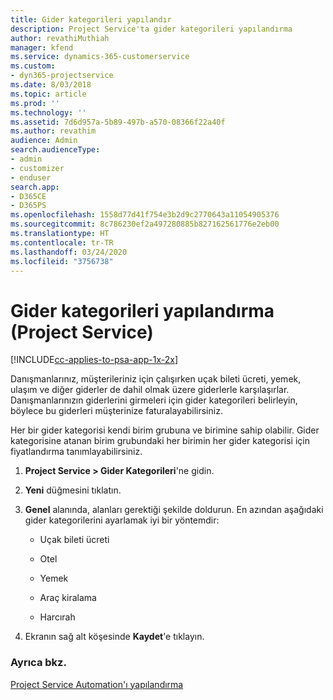 ```yaml
---
title: Gider kategorileri yapılandır
description: Project Service'ta gider kategorileri yapılandırma
author: revathiMuthiah
manager: kfend
ms.service: dynamics-365-customerservice
ms.custom:
- dyn365-projectservice
ms.date: 8/03/2018
ms.topic: article
ms.prod: ''
ms.technology: ''
ms.assetid: 7d6d957a-5b89-497b-a570-08366f22a40f
ms.author: revathim
audience: Admin
search.audienceType:
- admin
- customizer
- enduser
search.app:
- D365CE
- D365PS
ms.openlocfilehash: 1558d77d41f754e3b2d9c2770643a11054905376
ms.sourcegitcommit: 8c786230ef2a497280885b827162561776e2eb00
ms.translationtype: HT
ms.contentlocale: tr-TR
ms.lasthandoff: 03/24/2020
ms.locfileid: "3756738"
---
```

# <a name="configure-expense-categories-project-service"></a>Gider kategorileri yapılandırma (Project Service)

[!INCLUDE[cc-applies-to-psa-app-1x-2x](../includes/cc-applies-to-psa-app-1x-2x.md)]

Danışmanlarınız, müşterileriniz için çalışırken uçak bileti ücreti, yemek, ulaşım ve diğer giderler de dahil olmak üzere giderlerle karşılaşırlar. Danışmanlarınızın giderlerini girmeleri için gider kategorileri belirleyin, böylece bu giderleri müşterinize faturalayabilirsiniz.  
  
Her bir gider kategorisi kendi birim grubuna ve birimine sahip olabilir. Gider kategorisine atanan birim grubundaki her birimin her gider kategorisi için fiyatlandırma tanımlayabilirsiniz.  
  
1.  **Project Service > Gider Kategorileri**'ne gidin.  
  
2.  **Yeni** düğmesini tıklatın.  
  
3.  **Genel** alanında, alanları gerektiği şekilde doldurun. En azından aşağıdaki gider kategorilerini ayarlamak iyi bir yöntemdir:  
  
    -   Uçak bileti ücreti  
  
    -   Otel  
  
    -   Yemek  
  
    -   Araç kiralama  
  
    -   Harcırah  
  
4.  Ekranın sağ alt köşesinde **Kaydet**'e tıklayın.  
  
### <a name="see-also"></a>Ayrıca bkz.  
 [Project Service Automation'ı yapılandırma](../project-service/configure.md)
